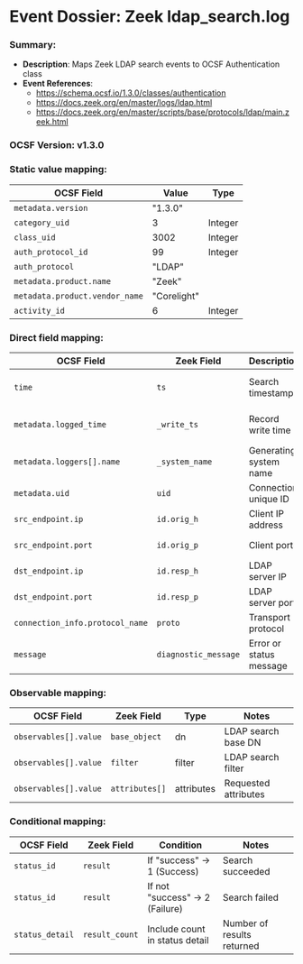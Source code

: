 # Event Dossier: Zeek ldap_search.log
### Summary:
- **Description**: Maps Zeek LDAP search events to OCSF Authentication class
- **Event References**:
  - https://schema.ocsf.io/1.3.0/classes/authentication
  - https://docs.zeek.org/en/master/logs/ldap.html
  - https://docs.zeek.org/en/master/scripts/base/protocols/ldap/main.zeek.html

### OCSF Version: v1.3.0

### Static value mapping:
| OCSF Field                     | Value          | Type       |
|-------------------------------|----------------|------------|
| `metadata.version`            | "1.3.0"        |            |
| `category_uid`                | 3              | Integer    |
| `class_uid`                   | 3002           | Integer    |
| `auth_protocol_id`            | 99             | Integer    |
| `auth_protocol`               | "LDAP"         |            |
| `metadata.product.name`       | "Zeek"         |            |
| `metadata.product.vendor_name`| "Corelight"    |            |
| `activity_id`                 | 6              | Integer    |

### Direct field mapping:
| OCSF Field                     | Zeek Field              | Description                                | Notes                      |
|-------------------------------|-------------------------|--------------------------------------------|----------------------------|
| `time`                        | `ts`                    | Search timestamp                          | Convert to epoch timestamp |
| `metadata.logged_time`        | `_write_ts`             | Record write time                          | Convert to epoch timestamp |
| `metadata.loggers[].name`     | `_system_name`          | Generating system name                     |                            |
| `metadata.uid`                | `uid`                   | Connection unique ID                       |                            |
| `src_endpoint.ip`             | `id.orig_h`             | Client IP address                          | Type: ip_t                 |
| `src_endpoint.port`           | `id.orig_p`             | Client port                                | Type: port_t               |
| `dst_endpoint.ip`             | `id.resp_h`             | LDAP server IP                             | Type: ip_t                 |
| `dst_endpoint.port`           | `id.resp_p`             | LDAP server port                           | Type: port_t               |
| `connection_info.protocol_name` | `proto`               | Transport protocol                          |                            |
| `message`                     | `diagnostic_message`     | Error or status message                    |                            |

### Observable mapping:
| OCSF Field                     | Zeek Field              | Type        | Notes                      |
|-------------------------------|-------------------------|-------------|----------------------------|
| `observables[].value`         | `base_object`           | dn          | LDAP search base DN        |
| `observables[].value`         | `filter`                | filter      | LDAP search filter         |
| `observables[].value`         | `attributes[]`          | attributes  | Requested attributes       |

### Conditional mapping:
| OCSF Field             | Zeek Field       | Condition                          | Notes                                      |
|-----------------------|------------------|------------------------------------|--------------------------------------------|
| `status_id`           | `result`         | If "success" → 1 (Success)        | Search succeeded                          |
| `status_id`           | `result`         | If not "success" → 2 (Failure)    | Search failed                             |
| `status_detail`       | `result_count`   | Include count in status detail    | Number of results returned                |
